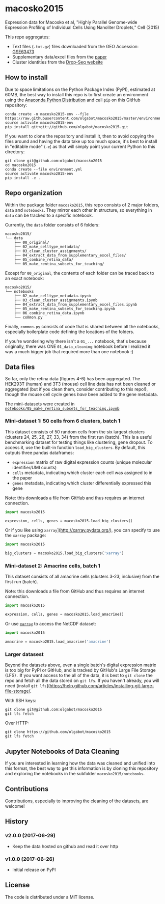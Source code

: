 # macosko2015

Expression data for Macosko et al, "Highly Parallel Genome-wide Expression Profiling of Individual Cells Using Nanoliter Droplets," Cell (2015)

This repo aggregates:
- Text files (`.txt.gz`) files downloaded from the GEO Accession: [GSE63473](https://www.ncbi.nlm.nih.gov/geo/query/acc.cgi?acc=GSE63473)
- Supplementary data/excel files from the [paper](https://www.ncbi.nlm.nih.gov/pmc/articles/PMC4481139/)
- Cluster identities from the [Drop-Seq website](http://mccarrolllab.com/dropseq/)

## How to install

Due to space limitations on the Python Package Index (PyPI), estimated at 60MB,
the best way to install this repo is to first create an environment using the
[Anaconda Python Distribution](https://www.continuum.io/downloads) and call
`pip` on this GitHub repository:

```
conda create -n macosko2015-env --file https://raw.githubusercontent.com/olgabot/macosko2015/master/environment.yml
source activate macosko2015-env
pip install git+git://github.com/olgabot/macosko2015.git
```

If you want to clone the repository and install it, then to avoid copying the
files around and having the data take up too much space, it's best to install
in "editable mode" (`-e`) as that will simply point your current Python to this directory:

```
git clone git@github.com:olgabot/macosko2015
cd macosko2015
conda create --file environment.yml
source activate macosko2015-env
pip install -e .
```

## Repo organization


Within the package folder `macosko2015`, this repo consists of 2 major folders,
`data` and `notebooks`. They mirror each other in structure, so everything in
`data` can be tracked to a specific notebook.

Currently, the `data` folder consists of 6 folders:

```
macosko2015/
└── data
    ├── 00_original/
    ├── 02_make_celltype_metadata/
    ├── 03_clean_cluster_assignments/
    ├── 04_extract_data_from_supplementary_excel_files/
    ├── 05_combine_retina_data/
    └── 05_make_rentina_subsets_for_teaching/
```

Except for `00_original`, the contents of each folder can be traced back to an
exact notebook:

```
macosko2015/
└── notebooks
    ├── 02_make_celltype_metadata.ipynb
    ├── 03_clean_cluster_assignments.ipynb
    ├── 04_extract_data_from_supplementary_excel_files.ipynb
    ├── 05_make_rentina_subsets_for_teaching.ipynb
    ├── 06_combine_retina_data.ipynb
    └── common.py
```

Finally, `common.py` consists of code that is shared between all the notebooks,
especially boilerplate code defining the locations of the folders.

If you're wondering why there isn't a `01_...` notebook, that's because
originally, there was ONE `01_data_cleaning` notebook before I realized it was
a much bigger job that required more than one notebook :)

## Data files

So far, only the retina data (figures 4-6) has been aggregated. The HEK293T
(human) and 3T3 (mouse) cell line data has not been cleaned or aggregated (but
if you clean them, consider contributing to this repo!), though the mouse cell
cycle genes *have* been added to the gene metadata.

The mini-datasets were created in
[`notebooks/05_make_rentina_subsets_for_teaching.ipynb`](notebooks/05_make_rentina_subsets_for_teaching.ipynb)

### Mini-dataset 1: 50 cells from 6 clusters, batch 1

This dataset consists of 50 random cells from the six largest clusters
(clusters 24, 25, 26, 27, 33, 34) from the first run (batch). This is a useful
benchmarking dataset for testing things like clustering, gene dropout. To
access it, use the built-in function `load_big_clusters`. By default, this
outputs three pandas dataframes:

- `expression` matrix of raw digital expression counts (unique molecular
  identifier/UMI counts)
- `cells` metadata, indicating which cluster each cell was assigned to in the paper
- `genes` metadata, indicating which cluster differentially expressed this gene

Note: this downloads a file from GitHub and thus requires an internet
connection.

```python
import macosko2015

expression, cells, genes = macosko2015.load_big_clusters()
```

Or if you like using `xarray`](http://xarray.pydata.org/), you can specify to
use the `xarray` package:


```python
import macosko2015

big_clusters = macosko2015.load_big_clusters('xarray')
```

### Mini-dataset 2: Amacrine cells, batch 1

This dataset consists of all amacrine cells (clusters 3-23, inclusive) from the
first run (batch).

Note: this downloads a file from GitHub and thus requires an internet
connection.

```python
import macosko2015

expression, cells, genes = macosko2015.load_amacrine()
```


Or use [`xarray`](http://xarray.pydata.org/) to access the NetCDF dataset:

```python
import macosko2015

amacrine = macosko2015.load_amacrine('amacrine')
```
### Larger datasest

Beyond the datasets above, even a single batch's digital expression matrix is
too big for PyPI or GitHub, and is tracked by GitHub's Large File Storage (LFS)
. If you want access to the all of the data, it is best to `git clone` the repo
and fetch all the data stored on `git lfs`. If you haven't already, you will
need [install `git lfs`](https://help.github.com/articles/installing-git-large-file-storage/.

With SSH keys:

```git
git clone git@github.com:olgabot/macosko2015
git lfs fetch
```
Over HTTP:
```git
git clone https://github.com/olgabot/macosko2015
git lfs fetch
```

## Jupyter Notebooks of Data Cleaning

If you are interested in learning how the data was cleaned and unified into
this format, the best way to get this information is by cloning this repository
and exploring the notebooks in the subfolder `macosko2015/notebooks`.

## Contributions

Contributions, especially to improving the cleaning of the datasets, are welcome!

## History


### v2.0.0 (2017-06-29)

- Keep the data hosted on github and read it over http

### v1.0.0 (2017-06-26)

- Initial release on PyPI

## License

The code is distributed under a MIT license.